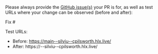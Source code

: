 Please always provide the [GitHub issue(s)](../issues) your PR is for, as well as test URLs where your change can be observed (before and after):

Fix #<gh-issue-id>

Test URLs:
- Before: https://main--silviu--cpilsworth.hlx.live/
- After: https://<branch>--silviu--cpilsworth.hlx.live/
